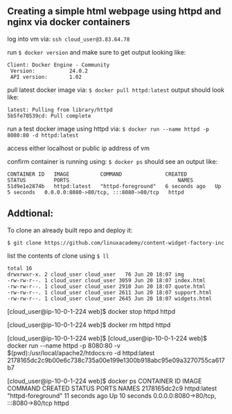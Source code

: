 ## Creating a simple html webpage using httpd and nginx via docker containers 

log into vm via: `ssh cloud_user@3.83.64.78`

run `$ docker version` and make sure to get output looking like: 
```
Client: Docker Engine - Community
 Version:           24.0.2
 API version:       1.02
```
pull latest docker image via: `$ docker pull httpd:latest` output should look like: 

```
latest: Pulling from library/httpd
5b5fe70539cd: Pull complete
```
run a test docker image using httpd via: `$ docker run --name httpd -p 8080:80 -d httpd:latest`

access either localhost or public ip address of vm

confirm container is running using: `$ docker ps` should see an output like: 
```
CONTAINER ID   IMAGE          COMMAND              CREATED         STATUS         PORTS                                   NAMES
51d9e1e2874b   httpd:latest   "httpd-foreground"   6 seconds ago   Up 5 seconds   0.0.0.0:8080->80/tcp, :::8080->80/tcp   httpd
```

## Addtional: 

To clone an already built repo and deploy it: 

`$ git clone https://github.com/linuxacademy/content-widget-factory-inc`

list the contents of clone using `$ ll`

```
total 16
drwxrwxr-x. 2 cloud_user cloud_user   76 Jun 20 18:07 img
-rw-rw-r--. 1 cloud_user cloud_user 3059 Jun 20 18:07 index.html
-rw-rw-r--. 1 cloud_user cloud_user 2910 Jun 20 18:07 quote.html
-rw-rw-r--. 1 cloud_user cloud_user 2611 Jun 20 18:07 support.html
-rw-rw-r--. 1 cloud_user cloud_user 2645 Jun 20 18:07 widgets.html
```
[cloud_user@ip-10-0-1-224 web]$ docker stop httpd
httpd

[cloud_user@ip-10-0-1-224 web]$ docker rm httpd
httpd

[cloud_user@ip-10-0-1-224 web]$
[cloud_user@ip-10-0-1-224 web]$ docker run --name httpd -p 8080:80 -v $(pwd):/usr/local/apache2/htdocs:ro -d httpd:latest
2178165dc2c9b00e6c738c735a00e199e1300b918abc95e09a3270755ca617b7

[cloud_user@ip-10-0-1-224 web]$ docker ps
CONTAINER ID   IMAGE          COMMAND              CREATED          STATUS          PORTS                                   NAMES
2178165dc2c9   httpd:latest   "httpd-foreground"   11 seconds ago   Up 10 seconds   0.0.0.0:8080->80/tcp, :::8080->80/tcp   httpd

